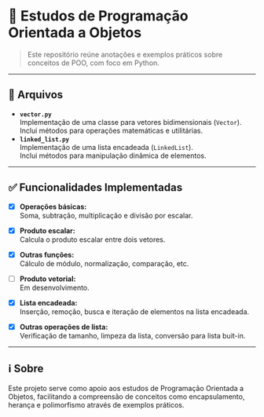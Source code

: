 # 📝 Estudos de Programação Orientada a Objetos

> Este repositório reúne anotações e exemplos práticos sobre conceitos de POO, com foco em Python.

---

## 📂 Arquivos

- **`vector.py`**  
    Implementação de uma classe para vetores bidimensionais (`Vector`).  
    Inclui métodos para operações matemáticas e utilitárias.
- **`linked_list.py`**  
    Implementação de uma lista encadeada (`LinkedList`).  
    Inclui métodos para manipulação dinâmica de elementos.

---

## ✅ Funcionalidades Implementadas

- [x] **Operações básicas:**  
  Soma, subtração, multiplicação e divisão por escalar.
- [x] **Produto escalar:**  
  Calcula o produto escalar entre dois vetores.
- [x] **Outras funções:**  
  Cálculo de módulo, normalização, comparação, etc.
- [ ] **Produto vetorial:**  
  Em desenvolvimento.


- [x] **Lista encadeada:**  
  Inserção, remoção, busca e iteração de elementos na lista encadeada.
- [X] **Outras operações de lista:**  
  Verificação de tamanho, limpeza da lista, conversão para lista buit-in.

---

## ℹ️ Sobre

Este projeto serve como apoio aos estudos de Programação Orientada a Objetos, facilitando a compreensão de conceitos como encapsulamento, herança e polimorfismo através de exemplos práticos.